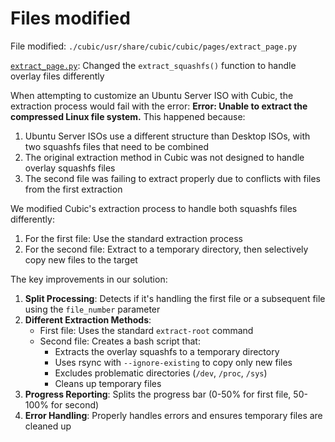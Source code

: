 # Files modified

File modified: `./cubic/usr/share/cubic/cubic/pages/extract_page.py`

[`extract_page.py`](https://github.com/muquit/cubic-ubuntu-server-fix/blob/main/cubic/debian/cubic/usr/share/cubic/cubic/pages/extract_page.py#L1081-L1168): Changed the `extract_squashfs()` function to handle overlay files differently

When attempting to customize an Ubuntu Server ISO with Cubic, the extraction process would fail with the error: **Error: Unable to extract the compressed Linux file system.** This happened because:

1. Ubuntu Server ISOs use a different structure than Desktop ISOs, with two squashfs files that need to be combined
2. The original extraction method in Cubic was not designed to handle overlay squashfs files
3. The second file was failing to extract properly due to conflicts with files from the first extraction

We modified Cubic's extraction process to handle both squashfs files differently:

1. For the first file: Use the standard extraction process
2. For the second file: Extract to a temporary directory, then selectively copy new files to the target

The key improvements in our solution:

1. **Split Processing**: Detects if it's handling the first file or a subsequent file using the `file_number` parameter
2. **Different Extraction Methods**:
   - First file: Uses the standard `extract-root` command
   - Second file: Creates a bash script that:
     - Extracts the overlay squashfs to a temporary directory
     - Uses rsync with `--ignore-existing` to copy only new files
     - Excludes problematic directories (`/dev`, `/proc`, `/sys`)
     - Cleans up temporary files
3. **Progress Reporting**: Splits the progress bar (0-50% for first file, 50-100% for second)
4. **Error Handling**: Properly handles errors and ensures temporary files are cleaned up

